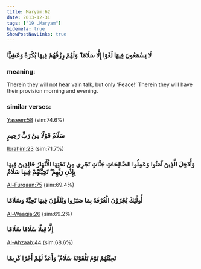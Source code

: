 ```yaml
---
title: Maryam:62
date: 2013-12-31
tags: ["19 .Maryam"]
hidemeta: true 
ShowPostNavLinks: true 
---
```

### لَا يَسْمَعُونَ فِيهَا لَغْوًا إِلَّا سَلَامًا ۖ وَلَهُمْ رِزْقُهُمْ فِيهَا بُكْرَةً وَعَشِيًّا
### meaning: 
Therein they will not hear vain talk, but only ‘Peace!’ Therein they will have their provision morning and evening.
### similar verses: 

[Yaseen:58](/36/58) (sim:74.6%)

### سَلَامٌ قَوْلًا مِنْ رَبٍّ رَحِيمٍ

[Ibrahim:23](/14/23) (sim:71.7%)

### وَأُدْخِلَ الَّذِينَ آمَنُوا وَعَمِلُوا الصَّالِحَاتِ جَنَّاتٍ تَجْرِي مِنْ تَحْتِهَا الْأَنْهَارُ خَالِدِينَ فِيهَا بِإِذْنِ رَبِّهِمْ ۖ تَحِيَّتُهُمْ فِيهَا سَلَامٌ

[Al-Furqaan:75](/25/75) (sim:69.4%)

### أُولَٰئِكَ يُجْزَوْنَ الْغُرْفَةَ بِمَا صَبَرُوا وَيُلَقَّوْنَ فِيهَا تَحِيَّةً وَسَلَامًا

[Al-Waaqia:26](/56/26) (sim:69.2%)

### إِلَّا قِيلًا سَلَامًا سَلَامًا

[Al-Ahzaab:44](/33/44) (sim:68.6%)

### تَحِيَّتُهُمْ يَوْمَ يَلْقَوْنَهُ سَلَامٌ ۚ وَأَعَدَّ لَهُمْ أَجْرًا كَرِيمًا
